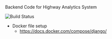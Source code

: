 Backend Code for Highway Analytics System 

![Build Status](https://travis-ci.com/SamuelLabrador/has_backend.svg?branch=master)

- Docker file setup
	- https://docs.docker.com/compose/django/